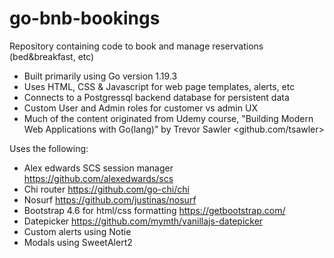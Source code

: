 # go-bnb-bookings
Repository containing code to book and manage reservations (bed&breakfast, etc)
* Built primarily using Go version 1.19.3
* Uses HTML, CSS & Javascript for web page templates, alerts, etc
* Connects to a Postgressql backend database for persistent data
* Custom User and Admin roles for customer vs admin UX
* Much of the content originated from Udemy course, "Building Modern Web Applications with Go(lang)" by Trevor Sawler <github.com/tsawler>

Uses the following:
* Alex edwards SCS session manager https://github.com/alexedwards/scs
* Chi router https://github.com/go-chi/chi
* Nosurf https://github.com/justinas/nosurf
* Bootstrap 4.6 for html/css formatting https://getbootstrap.com/
* Datepicker https://github.com/mymth/vanillajs-datepicker
* Custom alerts using Notie
* Modals using SweetAlert2